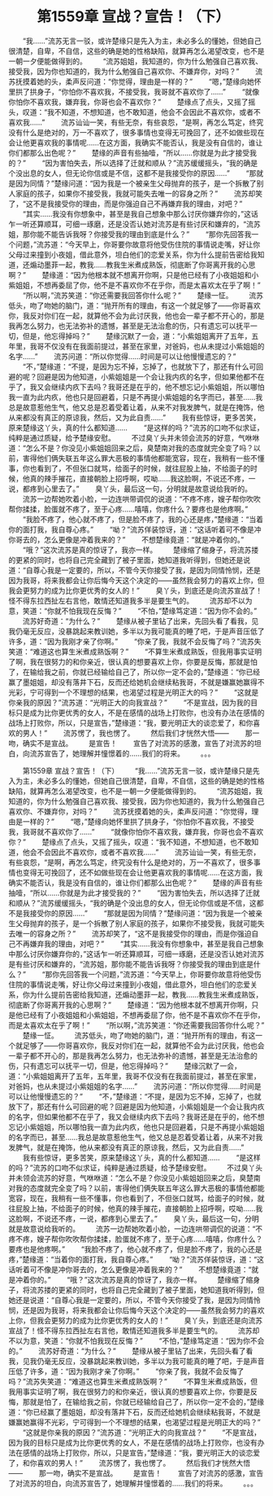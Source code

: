 # 　　第1559章 宣战？宣告！（下）
　　“我……”流苏无言一驳，或许楚缘只是先入为主，未必多么的懂她，但她自己很清楚，自卑，不自信，这些的确是她的性格缺陷，就算再怎么渴望改变，也不是一朝一夕便能做得到的。
　　“流苏姐姐，我知道的，你为什么勉强自己喜欢我、接受我，因为你也知道的，我为什么勉强自己喜欢你、不嫌弃你，对吗？”
　　流苏抚摸着她的头，柔声反问道：“你觉得，理由是一样的？”
　　“嗯，”楚缘向她怀里拱了拱身子，“你怕你不喜欢我，不接受我，我哥就不喜欢你了……”
　　“就像你怕你不喜欢我，嫌弃我，你哥也会不喜欢你？”
　　楚缘点了点头，又摇了摇头，叹道：“我不知道，不想知道，也不敢知道，他会不会因此不喜欢你，或者不喜欢我……”
　　流苏讪讪一笑，有些无奈，有些哀怨，“是啊，再怎么笃定，终究没有什么是绝对的，万一不喜欢了，很多事情也变得无可挽回了，还不如做些现在会让他更喜欢我的事情呢……在这方面，我确实不能否认，我是没有自信的，谁让你们都那么出色呢？”
　　楚缘的声音有些抽噎，“所以……你就是为此才接受我的？”
　　“因为害怕失去，所以选择了迁就和顺从？”流苏缓缓摇头，“我的确是个没出息的女人，但无论你信或是不信，这都不是我接受你的原因……”
　　“那就是因为同情？”楚缘问道：“因为我是一个被亲生父母抛弃的孩子，是一个拆散了别人家庭的孩子，如果你不接受我，我就可能失去唯一的容身之所？”
　　流苏却笑了，“这不是我接受你的理由，而是你强迫自己不再嫌弃我的理由，对吧？”
　　“其实……我没有你想象中，甚至是我自己想象中那么讨厌你嫌弃你的，”这话乍一听还算顺耳，可细一琢磨，还是没否认她对流苏是有些讨厌和嫌弃的，“流苏姐，那你能不能告诉我呀？你接受我的理由到底是什么？”
　　“那你先回答我一个问题，”流苏道：“今天早上，你哥要你故意将他受伤住院的事情说走嘴，好让你父母过来撞到小夜姐，借此意外，坦白他们的恋爱关系，你为什么提前告密给我知道，还煽动墨菲一起，教我……教我生米煮成熟饭，彻底断了你哥离开我的心思啊？”
　　楚缘道：“因为他根本就不想离开你啊，只是他已经有了小夜姐姐和小紫姐姐，不想再委屈了你，他不是不喜欢你不在乎你，而是太喜欢太在乎了啊！”
　　“所以啊，”流苏笑道：“你还需要我回答你什么呢？”
　　楚缘一怔。
　　流苏低头，吻了吻她的脑门，道：“抛开所有的理由，有这一个就足够了——你哥喜欢你，我反对你们在一起，就算他不会为此讨厌我，他也会一辈子都不开心的，那是我再怎么努力，也无法弥补的遗憾，甚至是无法治愈的伤，只有遗忘可以抚平一切，但是，他忘得掉吗？”
　　楚缘沉默了一会，道：“小紫姐姐离开了五年，五年里，我哥不仅没有在我面前提过，甚至在家里，对爸妈，也从未提过小紫姐姐的名字……”
　　流苏问道：“所以你觉得……时间是可以让他慢慢遗忘的？”
　　“不，”楚缘道：“不提，是因为忘不掉，忘掉了，也就放下了，那还有什么可回避的呢？回避是因为他知道，小紫姐姐是一个会让我内疚的名字，但如果他都不在乎了，我又会继续内疚下去吗？我哥还是在乎的，他不想忘记小紫姐姐，所以哪怕我一直为此内疚，他也只是回避着，只是不再提小紫姐姐的名字而已，甚至……我总是故意惹他生气，他又总是忍着受着让着，从来不对我发脾气，就是在掩饰，他从来都没有真正的原谅我，然后，又为此自责……”
　　我有些惊讶，更多苦笑，原来楚缘这丫头，真的什么都知道……
　　“是这样的吗？”流苏的口吻不似求证，纯粹是通过质疑，给予楚缘安慰。
　　不过臭丫头并未领会流苏的好意，气咻咻道：“怎么不是？你没见小紫姐姐回来之后，臭楚南对我的态度就完全变了吗？以前，害得他们俩失联五年这么罪大恶极的事情他都能宽容，现在，我稍有一些不懂事，你也看到了，不但张口就骂，给面子的时候，就往屁股上抽，不给面子的时候，他真的辣手摧花，直接朝脸上招呼啊，哎呦……我这脸啊，不说还不疼，一说，都疼到心里去了。”
　　臭丫头，最后这一句，分明就是故意说给我听的。
　　流苏一边帮她吹着小脸，一边连哄带调侃的说道：“不疼不疼，嫂子帮你吹吹帮你揉揉，脸蛋就不疼了，至于心疼……嘻嘻，你疼什么？要疼也是他疼啊。”
　　“我脸不疼了，他心就不疼了，但是脸不疼了，我的心还是疼，”楚缘道：“当着你的面打我，我自尊心疼。”
　　“呦？”流苏佯装惊讶，道：“这话听着可不像是冲你哥去的，怎么更像是冲着我来的？”
　　不想楚缘竟道：“就是冲着你的。”
　　“哦？”这次流苏是真的惊讶了，我亦一样。
　　楚缘缩了缩身子，将流苏搂的更紧的同时，也将自己完全藏到了被子里面，她知道我听得到，但她还是说道：“自尊心我是一定要的，所以，不管今天你接受了我，是因为同情怜悯，还是因为我哥，将来我都会让你后悔今天这个决定的——虽然我会努力的喜欢上你，但我会更努力的成为比你更优秀的女人的！”
　　臭丫头，到底还是向流苏宣战了！怪不得东拉西扯左右言他，敢情还知道我多半是要生气的。
　　流苏却不以为意，笑道：“你就不怕我现在反悔？”
　　“不怕，”楚缘笃定道：“因为你不会的。”
　　流苏好奇道：“为什么？”
　　楚缘从被子里钻了出来，先回头看了看我，见我仍毫无反应，没暴跳起来教训她，多半以为我可能真的睡了吧，于是声音压低了许多，道：“因为我刚才亲了你啊。”
　　“你亲了我，我就不会反悔了吗？”流苏失笑道：“难道这也算生米煮成熟饭啊？”
　　“不算生米煮成熟饭，但我用事实证明了啊，我在很努力的和你亲近，很认真的想要喜欢上你，你要是反悔，那就是怕了，在输给我之前，你就已经输给自己了，所以你一定不会的，”楚缘道：“你已经赢了墨姐姐，却没有落井下石，反而还给她机会继续粘我哥，不就是嫌赢她赢得不光彩，宁可得到一个不理想的结果，也渴望过程是光明正大的吗？”
　　“这就是你亲我的原因？”流苏道：“光明正大的向我宣战？”
　　“不是宣战，因为我的目标只是成为比你更优秀的女人，不是在感情的战场上打败你，也没有办法在感情的战场上打败你，所以，只是宣告，”楚缘道：“我，要光明正大的谈恋爱了，和你喜欢的男人！”
　　流苏愣了，我也愣了。
　　然后我们才恍然大悟——
　　那一吻，确实不是宣战。
　　是宣告！
　　宣告了对流苏的感激，宣告了对流苏的坦白，向流苏宣告了，她理解并憧憬着的……我们的将来。
　　。。。

　　第1559章 宣战？宣告！（下）
　　“我……”流苏无言一驳，或许楚缘只是先入为主，未必多么的懂她，但她自己很清楚，自卑，不自信，这些的确是她的性格缺陷，就算再怎么渴望改变，也不是一朝一夕便能做得到的。
　　“流苏姐姐，我知道的，你为什么勉强自己喜欢我、接受我，因为你也知道的，我为什么勉强自己喜欢你、不嫌弃你，对吗？”
　　流苏抚摸着她的头，柔声反问道：“你觉得，理由是一样的？”
　　“嗯，”楚缘向她怀里拱了拱身子，“你怕你不喜欢我，不接受我，我哥就不喜欢你了……”
　　“就像你怕你不喜欢我，嫌弃我，你哥也会不喜欢你？”
　　楚缘点了点头，又摇了摇头，叹道：“我不知道，不想知道，也不敢知道，他会不会因此不喜欢你，或者不喜欢我……”
　　流苏讪讪一笑，有些无奈，有些哀怨，“是啊，再怎么笃定，终究没有什么是绝对的，万一不喜欢了，很多事情也变得无可挽回了，还不如做些现在会让他更喜欢我的事情呢……在这方面，我确实不能否认，我是没有自信的，谁让你们都那么出色呢？”
　　楚缘的声音有些抽噎，“所以……你就是为此才接受我的？”
　　“因为害怕失去，所以选择了迁就和顺从？”流苏缓缓摇头，“我的确是个没出息的女人，但无论你信或是不信，这都不是我接受你的原因……”
　　“那就是因为同情？”楚缘问道：“因为我是一个被亲生父母抛弃的孩子，是一个拆散了别人家庭的孩子，如果你不接受我，我就可能失去唯一的容身之所？”
　　流苏却笑了，“这不是我接受你的理由，而是你强迫自己不再嫌弃我的理由，对吧？”
　　“其实……我没有你想象中，甚至是我自己想象中那么讨厌你嫌弃你的，”这话乍一听还算顺耳，可细一琢磨，还是没否认她对流苏是有些讨厌和嫌弃的，“流苏姐，那你能不能告诉我呀？你接受我的理由到底是什么？”
　　“那你先回答我一个问题，”流苏道：“今天早上，你哥要你故意将他受伤住院的事情说走嘴，好让你父母过来撞到小夜姐，借此意外，坦白他们的恋爱关系，你为什么提前告密给我知道，还煽动墨菲一起，教我……教我生米煮成熟饭，彻底断了你哥离开我的心思啊？”
　　楚缘道：“因为他根本就不想离开你啊，只是他已经有了小夜姐姐和小紫姐姐，不想再委屈了你，他不是不喜欢你不在乎你，而是太喜欢太在乎了啊！”
　　“所以啊，”流苏笑道：“你还需要我回答你什么呢？”
　　楚缘一怔。
　　流苏低头，吻了吻她的脑门，道：“抛开所有的理由，有这一个就足够了——你哥喜欢你，我反对你们在一起，就算他不会为此讨厌我，他也会一辈子都不开心的，那是我再怎么努力，也无法弥补的遗憾，甚至是无法治愈的伤，只有遗忘可以抚平一切，但是，他忘得掉吗？”
　　楚缘沉默了一会，道：“小紫姐姐离开了五年，五年里，我哥不仅没有在我面前提过，甚至在家里，对爸妈，也从未提过小紫姐姐的名字……”
　　流苏问道：“所以你觉得……时间是可以让他慢慢遗忘的？”
　　“不，”楚缘道：“不提，是因为忘不掉，忘掉了，也就放下了，那还有什么可回避的呢？回避是因为他知道，小紫姐姐是一个会让我内疚的名字，但如果他都不在乎了，我又会继续内疚下去吗？我哥还是在乎的，他不想忘记小紫姐姐，所以哪怕我一直为此内疚，他也只是回避着，只是不再提小紫姐姐的名字而已，甚至……我总是故意惹他生气，他又总是忍着受着让着，从来不对我发脾气，就是在掩饰，他从来都没有真正的原谅我，然后，又为此自责……”
　　我有些惊讶，更多苦笑，原来楚缘这丫头，真的什么都知道……
　　“是这样的吗？”流苏的口吻不似求证，纯粹是通过质疑，给予楚缘安慰。
　　不过臭丫头并未领会流苏的好意，气咻咻道：“怎么不是？你没见小紫姐姐回来之后，臭楚南对我的态度就完全变了吗？以前，害得他们俩失联五年这么罪大恶极的事情他都能宽容，现在，我稍有一些不懂事，你也看到了，不但张口就骂，给面子的时候，就往屁股上抽，不给面子的时候，他真的辣手摧花，直接朝脸上招呼啊，哎呦……我这脸啊，不说还不疼，一说，都疼到心里去了。”
　　臭丫头，最后这一句，分明就是故意说给我听的。
　　流苏一边帮她吹着小脸，一边连哄带调侃的说道：“不疼不疼，嫂子帮你吹吹帮你揉揉，脸蛋就不疼了，至于心疼……嘻嘻，你疼什么？要疼也是他疼啊。”
　　“我脸不疼了，他心就不疼了，但是脸不疼了，我的心还是疼，”楚缘道：“当着你的面打我，我自尊心疼。”
　　“呦？”流苏佯装惊讶，道：“这话听着可不像是冲你哥去的，怎么更像是冲着我来的？”
　　不想楚缘竟道：“就是冲着你的。”
　　“哦？”这次流苏是真的惊讶了，我亦一样。
　　楚缘缩了缩身子，将流苏搂的更紧的同时，也将自己完全藏到了被子里面，她知道我听得到，但她还是说道：“自尊心我是一定要的，所以，不管今天你接受了我，是因为同情怜悯，还是因为我哥，将来我都会让你后悔今天这个决定的——虽然我会努力的喜欢上你，但我会更努力的成为比你更优秀的女人的！”
　　臭丫头，到底还是向流苏宣战了！怪不得东拉西扯左右言他，敢情还知道我多半是要生气的。
　　流苏却不以为意，笑道：“你就不怕我现在反悔？”
　　“不怕，”楚缘笃定道：“因为你不会的。”
　　流苏好奇道：“为什么？”
　　楚缘从被子里钻了出来，先回头看了看我，见我仍毫无反应，没暴跳起来教训她，多半以为我可能真的睡了吧，于是声音压低了许多，道：“因为我刚才亲了你啊。”
　　“你亲了我，我就不会反悔了吗？”流苏失笑道：“难道这也算生米煮成熟饭啊？”
　　“不算生米煮成熟饭，但我用事实证明了啊，我在很努力的和你亲近，很认真的想要喜欢上你，你要是反悔，那就是怕了，在输给我之前，你就已经输给自己了，所以你一定不会的，”楚缘道：“你已经赢了墨姐姐，却没有落井下石，反而还给她机会继续粘我哥，不就是嫌赢她赢得不光彩，宁可得到一个不理想的结果，也渴望过程是光明正大的吗？”
　　“这就是你亲我的原因？”流苏道：“光明正大的向我宣战？”
　　“不是宣战，因为我的目标只是成为比你更优秀的女人，不是在感情的战场上打败你，也没有办法在感情的战场上打败你，所以，只是宣告，”楚缘道：“我，要光明正大的谈恋爱了，和你喜欢的男人！”
　　流苏愣了，我也愣了。
　　然后我们才恍然大悟——
　　那一吻，确实不是宣战。
　　是宣告！
　　宣告了对流苏的感激，宣告了对流苏的坦白，向流苏宣告了，她理解并憧憬着的……我们的将来。
　　。。。
